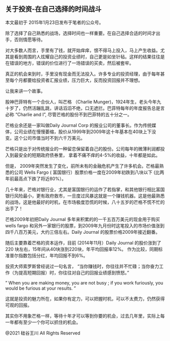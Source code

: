 ## 关于投资-在自己选择的时间战斗

本文最初于 2015年1月23日发布于笔者的公众号。

除了选择了自己熟悉的战场，选择时间也一样重要。在自己选择合适的时间才出手，否则情愿等待。

对大多数人而言，手里有了钱，就开始痒痒，恨不得马上投入，马上产生收益。尤其是看到周围的人炫耀自己的投资业绩时，自己更是如坐针毡。这样的结果往往是在错误的地方，错误的价位进行了一场错误的买卖，然后被套牢。

真正的机会来到时，手里没有现金而无法投入。许多专业的投资经理，由于每年甚至每个月都要给投资者汇报业绩，压力巨大，反而投资回报并不理想。

让我来讲一个故事。

股神巴菲特有一个合伙人，叫芒格 （Charlie Munger)，1924年生，老头今年九十岁了，仍然活蹦乱跳，讲话滔滔不绝，口无遮拦。巴菲特每年的年度报告总是言必称
“Charlie and I&#8221;, 尽管芒格的股份不到巴菲特的五十分之一。

芒格业余还是一家叫做Daily Journal Corp 的报业公司的董事长。作为传统媒体，公司业绩在慢慢萎缩，股价从1999年到2009年这十年基本在40块上下没变。这个公司市值当时不到六千万美元。

芒格只是出于对传统报业的一种留恋保留着自己的股份。公司每年的微薄利润都投入到最安全的短期政府债券里，
拿着不痛不痒的4-5%的收益，十年都是如此。

但是， 2009年突然发生了变化，前所未有的金融危机产生了许多机会。芒格最熟悉的公司 Wells Fargo (
富国银行）股票价格一度在2009年初跌到八块以下 (比两年前最高点下跌了将近80%）。

几十年来，芒格对银行业，尤其是富国银行的运作了若指掌，和其他银行相比富国银行风险最小，更有政府救市，一旦度过风暴这就是一个赚钱机器。这是他最熟悉的战场，这是他最好的时机，在市场极度恐慌的时候，八十五岁的芒格不慌不忙的出手了！

芒格2009年初把Daily Journal 多年来积累的的一千五百万美元的现金用于购买wells fargo
和另外一家银行的股票，到2009年九月份时这笔投入的市场价值涨到四千八百万美元，大约三倍左右。Daily Journal 的股票价格2009年接近翻番。

随后主要靠着芒格的资本运作，目前 (2014年11月）Daily Journal 的股价涨到了220 块左右，15年间从40块涨到220块，年平均回报率12%。
作为比较，同期标准普尔指数包括分红，年均回报不到6%。

投资大师索罗斯曾经说过一句名言， “当你赚钱时，你往往并不忙碌；当你奋力工作（为提高短期回报）时，你往往对自己的回报业绩感到愤怒。”

&#8221; When you are making money, you are not busy ; if you work furiously, you would be furious at your results.
&#8221;

这就是投资的魅力所在，如果你有定力，可以把握时机，可以不太费力，仍然获得可观的回报。

其实你不用象芒格一样，等待十年才可以等到你要的机会，过去几年里，实际上每一年都有至少一个你可以抓住的机会。

@2021 硅谷王川 All Rights Reserved


